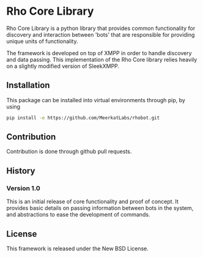 # Rho Core Library

Rho Core Library is a python library that provides common functionality for discovery and interaction between 'bots'
that are responsible for providing unique units of functionality.
  
The framework is developed on top of XMPP in order to handle discovery and data passing.  This implementation of the 
Rho Core library relies heavily on a slightly modified version of SleekXMPP.

## Installation

This package can be installed into virtual environments through pip, by using 

```bash
pip install -e https://github.com/MeerkatLabs/rhobot.git
```

## Contribution

Contribution is done through github pull requests.  

## History

### Version 1.0

This is an initial release of core functionality and proof of concept.  It provides basic details on passing information
between bots in the system, and abstractions to ease the development of commands.

## License

This framework is released under the New BSD License.
